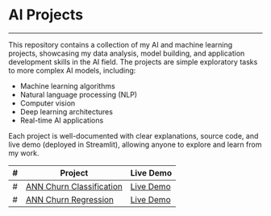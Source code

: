 # AI Projects
-------------------
This repository contains a collection of my AI and machine learning projects, showcasing my data analysis, model building, and application development skills in the AI field. The projects are simple exploratory tasks to more complex AI models, including:
- Machine learning algorithms
- Natural language processing (NLP)
- Computer vision
- Deep learning architectures
- Real-time AI applications
  
Each project is well-documented with clear explanations, source code, and live demo (deployed in Streamlit), allowing anyone to explore and learn from my work.

| # |    Project            |    Live  Demo    |
|---| --------------------- | ---------------- |
| # | [ANN Churn Classification](https://github.com/FaysalMiah55/ann-churn-classification) | [Live Demo](https://ann-churn-classification-n9i8zoga4maz8xu78undcz.streamlit.app/) |
| # | [ANN Churn Regression](https://github.com/FaysalMiah55/ann-churn-regression) | [Live Demo](https://ann-churn-regression-c8vdeeuh8psefqbnxdfc5j.streamlit.app/) |
